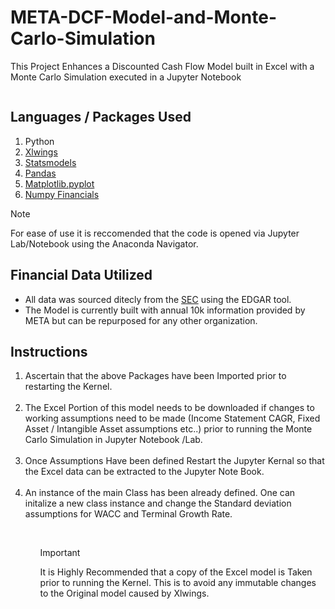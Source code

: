 # META-DCF-Model-and-Monte-Carlo-Simulation

This Project Enhances a Discounted Cash Flow Model built in Excel with a Monte Carlo Simulation executed in a Jupyter Notebook

<img> </img>
## Languages / Packages Used

1. Python
2. <a href = "https://docs.xlwings.org/en/stable/installation.html" >Xlwings</a>
3. <a href = "https://www.statsmodels.org/stable/index.html" >Statsmodels</a>
4. <a href = "https://pandas.pydata.org/docs/getting_started/index.html" >Pandas</a>
5. <a href = "https://matplotlib.org/3.5.3/api/_as_gen/matplotlib.pyplot.html" >Matplotlib.pyplot</a>
6. <a href = "https://numpy.org/numpy-financial/latest/index.html" >Numpy Financials</a>


> [!NOTE]  
> For ease of use it is reccomended that the code is opened via Jupyter Lab/Notebook using the Anaconda Navigator.

## Financial Data Utilized
- All data was sourced ditecly from the <a href = "https://www.sec.gov/edgar/searchedgar/companysearch" >SEC</a> using the EDGAR tool.
- The Model is currently built with annual 10k information provided by META but can be repurposed for any other organization.


## Instructions

<ol>
  
 <li> Ascertain that the above Packages have been Imported prior to restarting the Kernel.</li>
  <br>
  <li> The Excel Portion of this model needs to be downloaded if changes to working assumptions need to be made (Income Statement CAGR, Fixed Asset / Intangible Asset assumptions etc..) prior to running the Monte Carlo Simulation in Jupyter Notebook /Lab.</li>
  <br>
  <li> Once Assumptions Have been defined Restart the Jupyter Kernal so that the Excel data can be extracted to the Jupyter Note Book.</li>
 <br>
 <li> An instance of the main Class has been already defined. One can initalize a new class instance and change the Standard deviation assumptions for WACC and Terminal Growth Rate.</li>  
  <ol/>
<br>
    
> [!IMPORTANT]  
> It is Highly Recommended that a copy of the Excel model is Taken prior to running the Kernel. This is to avoid any immutable changes to the Original model caused by Xlwings.


  

  
  
   
